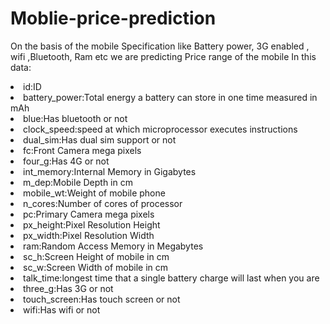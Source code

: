 # Moblie-price-prediction <br>
On the basis of the mobile Specification like Battery power, 3G enabled , wifi ,Bluetooth, Ram etc we are predicting Price range of the mobile
In this data:
<li>id:ID
<li>battery_power:Total energy a battery can store in one time measured in mAh</li>
<li>blue:Has bluetooth or not</li>
<li>clock_speed:speed at which microprocessor executes instructions</li>
<li>dual_sim:Has dual sim support or not
<li>fc:Front Camera mega pixels
<li>four_g:Has 4G or not
<li>int_memory:Internal Memory in Gigabytes
<li>m_dep:Mobile Depth in cm
<li>mobile_wt:Weight of mobile phone
<li>n_cores:Number of cores of processor
<li>pc:Primary Camera mega pixels
<li>px_height:Pixel Resolution Height
<li>px_width:Pixel Resolution Width
<li>ram:Random Access Memory in Megabytes
<li>sc_h:Screen Height of mobile in cm
<li>sc_w:Screen Width of mobile in cm
<li>talk_time:longest time that a single battery charge will last when you are
<li>three_g:Has 3G or not
<li>touch_screen:Has touch screen or not
<li>wifi:Has wifi or not
